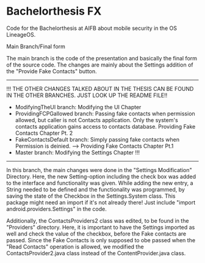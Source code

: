 # Bachelorthesis FX

Code for the Bachelorthesis at AIFB about mobile security in the OS LineageOS.

Main Branch/Final form

The main branch is the code of the presentation and basically the final form of the source code. The changes are mainly about the Settings addition of the "Provide Fake Contacts" button.

____________________________________________________________________________
!!!
THE OTHER CHANGES TALKED ABOUT IN THE THESIS CAN BE FOUND IN THE OTHER BRANCHES. JUST LOOK UP THE README FILE!!

*  ModifyingTheUI branch: Modifying the UI Chapter
*  ProvidingFCPGallowed branch: Passing fake contacts when permission allowed, but caller is not Contacts application. Only the system's contacts application gains access to contacts database. Providing Fake Contacts Chapter Pt. 2
*  FakeContactsDefault branch: Simply passing fake contacts when Permission is deinied. --> Providing Fake Contacts Chapter Pt.1
*  Master branch: Modifying the Settings Chapter
!!!
____________________________________________________________________________


In this branch, the main changes were done in the "Settings Modification" Directory. Here, the new Setting-option including the check box was added to the interface and functionality was given. While adding the new entry, a String needed to be defined and the functionality was programmed, by saving the state of the Checkbox in the Settings.System class. This package might need an import if it's not already there!
Just include "import android.providers.Settings" in the code.

Additionally, the ContactsProviders2 class was edited, to be found in the "Providers" directory. Here, it is important to have the Settings imported as well and check the value of the checkbox, before the Fake contacts are passed. Since the Fake Contacts is only supposed to obe passed when the "Read Contacts" operation is allowed, we modified the ContactsProvider2.java class instead of the ContentProvider.java class.